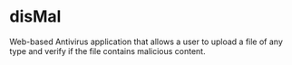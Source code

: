 # disMal
Web-based Antivirus application that allows a user to upload a file of any type and verify if the file contains malicious content.
